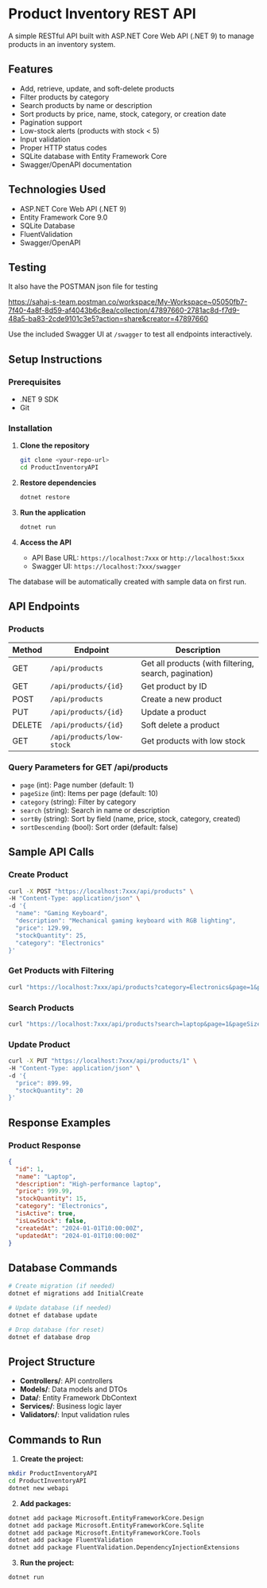 
# Product Inventory REST API

A simple RESTful API built with ASP.NET Core Web API (.NET 9) to manage products in an inventory system.

## Features

- Add, retrieve, update, and soft-delete products
- Filter products by category
- Search products by name or description
- Sort products by price, name, stock, category, or creation date
- Pagination support
- Low-stock alerts (products with stock < 5)
- Input validation
- Proper HTTP status codes
- SQLite database with Entity Framework Core
- Swagger/OpenAPI documentation

## Technologies Used

- ASP.NET Core Web API (.NET 9)
- Entity Framework Core 9.0
- SQLite Database
- FluentValidation
- Swagger/OpenAPI
  
## Testing
It also have the POSTMAN json file for testing

https://sahaj-s-team.postman.co/workspace/My-Workspace~05050fb7-7f40-4a8f-8d59-af4043b6c8ea/collection/47897660-2781ac8d-f7d9-48a5-ba83-2cde9101c3e5?action=share&creator=47897660

Use the included Swagger UI at `/swagger` to test all endpoints interactively.

## Setup Instructions

### Prerequisites
- .NET 9 SDK
- Git

### Installation

1. **Clone the repository**
   ```bash
   git clone <your-repo-url>
   cd ProductInventoryAPI
   ```

2. **Restore dependencies**
   ```bash
   dotnet restore
   ```

3. **Run the application**
   ```bash
   dotnet run
   ```

4. **Access the API**
   - API Base URL: `https://localhost:7xxx` or `http://localhost:5xxx`
   - Swagger UI: `https://localhost:7xxx/swagger`

The database will be automatically created with sample data on first run.

## API Endpoints

### Products

| Method | Endpoint | Description |
|--------|----------|-------------|
| GET | `/api/products` | Get all products (with filtering, search, pagination) |
| GET | `/api/products/{id}` | Get product by ID |
| POST | `/api/products` | Create a new product |
| PUT | `/api/products/{id}` | Update a product |
| DELETE | `/api/products/{id}` | Soft delete a product |
| GET | `/api/products/low-stock` | Get products with low stock |

### Query Parameters for GET /api/products

- `page` (int): Page number (default: 1)
- `pageSize` (int): Items per page (default: 10)
- `category` (string): Filter by category
- `search` (string): Search in name or description
- `sortBy` (string): Sort by field (name, price, stock, category, created)
- `sortDescending` (bool): Sort order (default: false)

## Sample API Calls

### Create Product
```bash
curl -X POST "https://localhost:7xxx/api/products" \
-H "Content-Type: application/json" \
-d '{
  "name": "Gaming Keyboard",
  "description": "Mechanical gaming keyboard with RGB lighting",
  "price": 129.99,
  "stockQuantity": 25,
  "category": "Electronics"
}'
```

### Get Products with Filtering
```bash
curl "https://localhost:7xxx/api/products?category=Electronics&page=1&pageSize=5&sortBy=price&sortDescending=true"
```

### Search Products
```bash
curl "https://localhost:7xxx/api/products?search=laptop&page=1&pageSize=10"
```

### Update Product
```bash
curl -X PUT "https://localhost:7xxx/api/products/1" \
-H "Content-Type: application/json" \
-d '{
  "price": 899.99,
  "stockQuantity": 20
}'
```


## Response Examples

### Product Response
```json
{
  "id": 1,
  "name": "Laptop",
  "description": "High-performance laptop",
  "price": 999.99,
  "stockQuantity": 15,
  "category": "Electronics",
  "isActive": true,
  "isLowStock": false,
  "createdAt": "2024-01-01T10:00:00Z",
  "updatedAt": "2024-01-01T10:00:00Z"
}
```



## Database Commands

```bash
# Create migration (if needed)
dotnet ef migrations add InitialCreate

# Update database (if needed)
dotnet ef database update

# Drop database (for reset)
dotnet ef database drop
```



## Project Structure

- **Controllers/**: API controllers
- **Models/**: Data models and DTOs
- **Data/**: Entity Framework DbContext
- **Services/**: Business logic layer
- **Validators/**: Input validation rules





## Commands to Run

1. **Create the project:**
```bash
mkdir ProductInventoryAPI
cd ProductInventoryAPI
dotnet new webapi
```

2. **Add packages:**
```bash
dotnet add package Microsoft.EntityFrameworkCore.Design
dotnet add package Microsoft.EntityFrameworkCore.Sqlite
dotnet add package Microsoft.EntityFrameworkCore.Tools
dotnet add package FluentValidation
dotnet add package FluentValidation.DependencyInjectionExtensions
```

3. **Run the project:**
```bash
dotnet run
```






